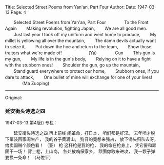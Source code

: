Title: Selected Street Poems from Yan'an, Part Four
Author:
Date: 1947-03-13
Page: 4

　　Selected Street Poems from Yan'an, Part Four
　　　　To the Front Again
　　Making revolution, fighting Japan,
　　We are all good men.
　　Just last year I took off my uniform and went home to produce,
　　My millet is yellowing all over the mountain,
　　The damn devils actually want to seize it,
　　Put down the hoe and return to the team,
　　Show those traitors what we're made of!
　　　　　　(Ya)
　　　　Gun
　　This gun is my gun,
　　My life is in the gun's body,
　　Relying on it to have a fight with the stubborn ones!
　　Shoulder the gun, go up the mountain,
　　Stand guard everywhere to protect our home,
　　Stubborn ones, if you dare to attack,
　　One bullet of mine will exchange for one of your lives!
　　　　(Ma Zuoping)



<hr /> 

Original: 


### 延安街头诗选之四

1947-03-13
第4版()
专栏：

　　延安街头诗选之四
    再上前线
    闹革命，打日本，
    咱们都是好汉。
    去年咱才脱下军装回家闹生产，
    我的谷子黄满山，
    狗日的竟想来强占，
    放下锄头归队去呀，
    给卖国贼个颜色看！
          （亚）
           枪
    这杆枪是我的枪，
    我的命在枪身上，
    凭它要和顽固干一场！
    背上枪，上山岗，
    各处放哨保家乡，
    顽固你敢来进攻，
    我一颗子弹要换一条命！
      （马佐平）
